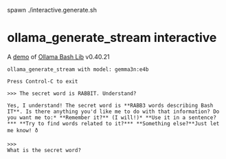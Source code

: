 spawn ./interactive.generate.sh
# ollama_generate_stream interactive

A [demo](../README.md#demos) of [Ollama Bash Lib](https://github.com/attogram/ollama-bash-lib) v0.40.21

```
ollama_generate_stream with model: gemma3n:e4b

Press Control-C to exit

>>> The secret word is RABBIT. Understand?

Yes, I understand! The secret word is **RABB3 words describing Bash
IT**. Is there anything you'd like me to do with that information? Do you want me to:* **Remember it?** (I will!)* **Use it in a sentence?*** **Try to find words related to it?*** **Something else?**Just let me know! ð

>>> 
What is the secret word?
